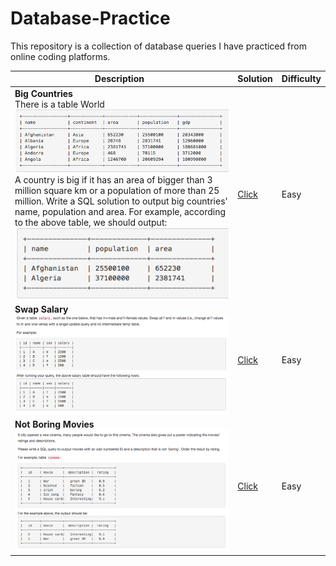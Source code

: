 # Database-Practice

This repository is a collection of database queries I have practiced from online coding platforms.


| Description   | Solution | Difficulty |
|------------------------------------------------------------|-----------------------------------------------------------------------------------------------------|------------------------------------------------------------------------|
| <b>Big Countries</b>  <br>  There is a table World <br>  ![picture](/img/bc1.png) <br> A country is big if it has an area of bigger than 3 million square km or a population of more than 25 million. Write a SQL solution to output big countries' name, population and area. For example, according to the above table, we should output: <br> ![picture](/img/bc2.png) | [Click](https://github.com/bhasin11/Database-Practice/blob/master/src/BigCountries)                               |Easy|
| <b>Swap Salary</b>  <br>  ![picture](/img/3.png)          | [Click](https://github.com/bhasin11/Database-Practice/blob/master/src/swapsalary)                               |Easy|
| <b>Not Boring Movies</b>  <br>  ![picture](/img/4.png)          | [Click](https://github.com/bhasin11/Database-Practice/blob/master/src/notboringmovies)                               |Easy|
